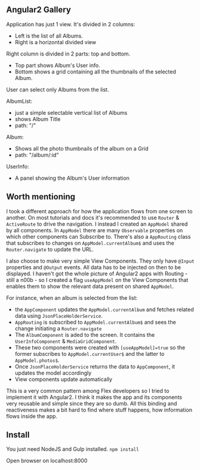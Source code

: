Angular2 Gallery
----------------
Application has just 1 view. It's divided in 2 columns:
- Left is the list of all Albums.
- Right is a horizontal divided view

Right column is divided in 2 parts: top and bottom.
- Top part shows Album's User info.
- Bottom shows a grid containing all the thumbnails of the selected Album.

User can select only Albums from the list.

AlbumList:
 - just a simple selectable vertical list of Albums
 - shows Album Title
 - path: "/"

Album:
 - Shows all the photo thumbnails of the album on a Grid
 - path: "/album/:id"

UserInfo:
 - A panel showing the Album's User information

Worth mentioning
----------------
I took a different approach for how the application flows from one screen to another.
On most tutorials and docs it's recommended to use `Router` & `ActiveRoute` to drive the navigation.
I instead I created an `AppModel` shared by all components. In `AppModel` there are many `Observable` properties
on which other components can Subscribe to. There's also a `AppRouting` class that subscribes to changes on
`AppModel.currentAlbum$` and uses the `Router.navigate` to update the URL.

I also choose to make very simple View Components. They only have `@Input` properties and `@Output` events. All data
has to be injected on then to be displayed. I haven't got the whole picture of Angular2 apps with Routing - still a n00b - so I created a flag `useAppModel` on the View Components that enables them to show the relevant data present on shared
`AppModel`.

For instance, when an album is selected from the list:
 - the `AppComponent` updates the `AppModel.currentAlbum` and fetches related data using `JsonPlaceHolderService`.
 - `AppRouting` is subscribed to `AppModel.currentAlbum$` and sees the change initiating a `Router.navigate`
 - The `AlbumComponent` is aded to the screen. It contains the `UserInfoComponent` & `MediaGridComponent`.
 - These two components were created with `[useAppModel]=true` so the former subscribes to `AppModel.currentUser$` and the latter to `AppModel.photos$`.
 - Once `JsonPlaceHolderService` returns the data to `AppComponent`, it updates the model accordingly
 - View components update automatically

 This is a very common pattern among Flex developers so I tried to implement it with Angular2. I think it makes the app
 and its components very reusable and simple since they are so dumb. All this binding and reactiveness makes a bit hard to find where stuff happens, how information flows inside the app.

 Install
 -------
 You just need NodeJS and Gulp installed.
 `npm install`

 Open browser on localhost:8000
